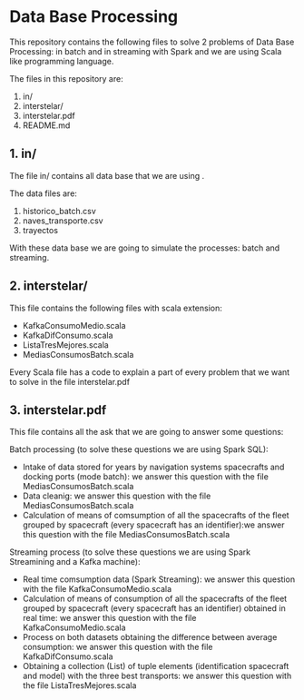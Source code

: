 # Data Base Processing

This repository contains the following files to solve 2 problems of Data Base Processing: in batch and in streaming with Spark and we are using Scala like programming language.

The files in this repository are:
  1. in/
  2. interstelar/
  3. interstelar.pdf 
  4. README.md
 
## 1. in/

The file in/ contains all data base that we are using .

The data files are:
  1. historico_batch.csv
  2. naves_transporte.csv
  3. trayectos

  With these data base we are going to simulate the processes: batch and streaming.
 

## 2. interstelar/

This file contains the following files with scala extension:

 * KafkaConsumoMedio.scala
 * KafkaDifConsumo.scala
 * ListaTresMejores.scala
 * MediasConsumosBatch.scala

Every Scala file has a code to explain a part of every problem that we want to solve in the file interstelar.pdf

## 3. interstelar.pdf

This file contains all the ask that we are going to answer some questions:

Batch processing (to solve these questions we are using Spark SQL):

* Intake of data stored for years by navigation systems spacecrafts and docking ports (mode batch): we answer this question with the file MediasConsumosBatch.scala
* Data cleanig: we answer this question with the file MediasConsumosBatch.scala
* Calculation of means of comsumption of all the spacecrafts of the fleet grouped by spacecraft (every spacecraft has an identifier):we answer this question with the file MediasConsumosBatch.scala 

Streaming process (to solve these questions we are using Spark Streamining and a Kafka machine): 

* Real time comsumption data (Spark Streaming): we answer this question with the file KafkaConsumoMedio.scala 
* Calculation of means of consumption of all the spacecrafts of the fleet grouped by spacecraft (every spacecraft has an identifier) obtained in real time: we answer this question with the file KafkaConsumoMedio.scala
* Process on both datasets obtaining the difference between average consumption: we answer this question with the file KafkaDifConsumo.scala
* Obtaining a collection (List) of tuple elements (identification spacecraft and model) with the three best transports: we answer this question with the file ListaTresMejores.scala